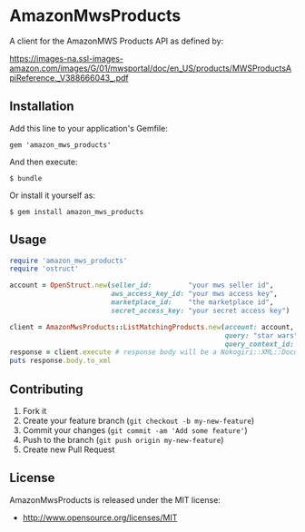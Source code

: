 # AmazonMwsProducts

A client for the AmazonMWS Products API as defined by:

https://images-na.ssl-images-amazon.com/images/G/01/mwsportal/doc/en_US/products/MWSProductsApiReference._V388666043_.pdf

## Installation

Add this line to your application's Gemfile:

    gem 'amazon_mws_products'

And then execute:

    $ bundle

Or install it yourself as:

    $ gem install amazon_mws_products

## Usage

```ruby
require 'amazon_mws_products'
require 'ostruct'

account = OpenStruct.new(seller_id:         "your mws seller id",
                         aws_access_key_id: "your mws access key",
                         marketplace_id:    "the marketplace id",
                         secret_access_key: "your secret access key")

client = AmazonMwsProducts::ListMatchingProducts.new(account: account,
                                                     query: "star wars",
                                                     query_context_id: "Toys")
response = client.execute # response body will be a Nokogiri::XML::Document
puts response.body.to_xml
```

## Contributing

1. Fork it
2. Create your feature branch (`git checkout -b my-new-feature`)
3. Commit your changes (`git commit -am 'Add some feature'`)
4. Push to the branch (`git push origin my-new-feature`)
5. Create new Pull Request

## License

AmazonMwsProducts is released under the MIT license:

* http://www.opensource.org/licenses/MIT
